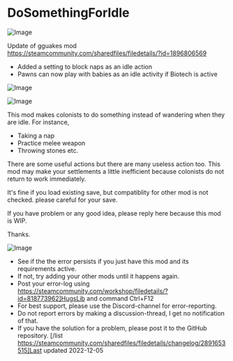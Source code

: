 # DoSomethingForIdle

![Image](https://i.imgur.com/buuPQel.png)

Update of gguakes mod
https://steamcommunity.com/sharedfiles/filedetails/?id=1896806569

- Added a setting to block naps as an idle action
- Pawns can now play with babies as an idle activity if Biotech is active

![Image](https://i.imgur.com/CN9Rs5X.png)

	
![Image](https://i.imgur.com/Z4GOv8H.png)

This mod makes colonists to do something instead of wandering when they are idle. For instance,
- Taking a nap
- Practice melee weapon
- Throwing stones
etc.

There are some useful actions but there are many useless action too.
This mod may make your settlements a little inefficient because colonists do not return to work immediately.

It's fine if you load existing save, but compatiblity for other mod is not checked.
please careful for your save.

If you have problem or any good idea, please reply here because this mod is WIP.

Thanks.
	
![Image](https://i.imgur.com/PwoNOj4.png)



-  See if the the error persists if you just have this mod and its requirements active.
-  If not, try adding your other mods until it happens again.
-  Post your error-log using https://steamcommunity.com/workshop/filedetails/?id=818773962]HugsLib and command Ctrl+F12
-  For best support, please use the Discord-channel for error-reporting.
-  Do not report errors by making a discussion-thread, I get no notification of that.
-  If you have the solution for a problem, please post it to the GitHub repository.
[/list
https://steamcommunity.com/sharedfiles/filedetails/changelog/2891653515]Last updated 2022-12-05
